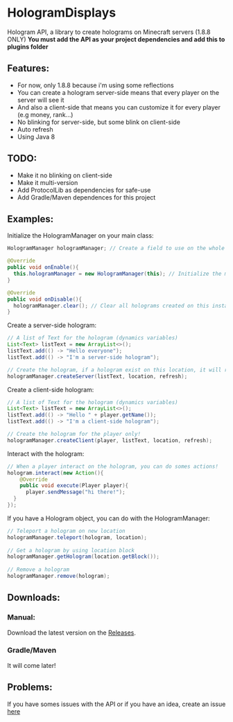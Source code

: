 # HologramDisplays

Hologram API, a library to create holograms on Minecraft servers (1.8.8 ONLY)
**You must add the API as your project dependencies and add this to plugins folder**

## Features:
  - For now, only 1.8.8 because i'm using some reflections
  - You can create a hologram server-side means that every player on the server will see it
  - And also a client-side that means you can customize it for every player (e.g money, rank...)
  - No blinking for server-side, but some blink on client-side
  - Auto refresh
  - Using Java 8

## TODO:
  - Make it no blinking on client-side
  - Make it multi-version
  - Add ProtocolLib as dependencies for safe-use
  - Add Gradle/Maven dependences for this project

## Examples:

Initialize the HologramManager on your main class:
```java
HologramManager hologramManager; // Create a field to use on the whole project

@Override
public void onEnable(){
  this.hologramManager = new HologramManager(this); // Initialize the manager
}

@Override
public void onDisable(){
  hologramManager.clear(); // Clear all holograms created on this instance
}
```

Create a server-side hologram:
```java
// A list of Text for the hologram (dynamics variables)
List<Text> listText = new ArrayList<>();
listText.add(() -> "Hello everyone");
listText.add(() -> "I'm a server-side hologram");

// Create the hologram, if a hologram exist on this location, it will return the hologram on location
hologramManager.createServer(listText, location, refresh);
```

Create a client-side hologram:
```java
// A list of Text for the hologram (dynamics variables)
List<Text> listText = new ArrayList<>();
listText.add(() -> "Hello " + player.getName());
listText.add(() -> "I'm a client-side hologram");

// Create the hologram for the player only!
hologramManager.createClient(player, listText, location, refresh);
```

Interact with the hologram:
```java
// When a player interact on the hologram, you can do somes actions!
hologram.interact(new Action(){
    @Override
    public void execute(Player player){
      player.sendMessage("hi there!");
  }
});
```

If you have a Hologram object, you can do with the HologramManager:
```java
// Teleport a hologram on new location
hologramManager.teleport(hologram, location);
        
// Get a hologram by using location block
hologramManager.getHologram(location.getBlock());
        
// Remove a hologram
hologramManager.remove(hologram);
```

## Downloads:

  ### Manual:
  Download the latest version on the [Releases](https://github.com/Watch54/HologramDisplays/releases).
  
  ### Gradle/Maven
  It will come later!

## Problems:
If you have somes issues with the API or if you have an idea, create an issue [here](https://github.com/Watch54/HologramDisplays/issues)
